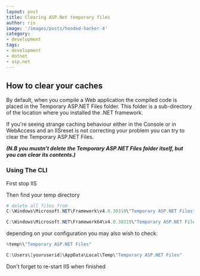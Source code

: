 ```yaml
---
layout: post
title: Clearing ASP.Net temporary files
author: ris
image: '/images/posts/hooded-hacker-4'
category:
- development
tags:
- development
- dotnet
- asp.net
---
```


## How to clear your caches

By default, when you compile a Web application the compiled code is placed in the Temporary ASP.NET Files folder. This folder is a sub-directory of the location where you installed the .NET framework.

If you're seeing strange caching behaviour either in the Console or in WebAccess and an IISreset is not correcting your problem you can try to clear the Temporary ASP.NET Files.

***(N.B you mustn't delete the Temporary ASP.NET Files folder itself, but you can clear its contents.)***

### Using The CLI
First stop IIS

Then find your temp directory

``` powershell
# delete all files from
C:\Windows\Microsoft.NET\Framework\v4.0.30319\"Temporary ASP.NET Files"

C:\Windows\Microsoft.NET\Framework64\v4.0.30319\"Temporary ASP.NET Files"
```

depending on your configuration you may also wish to check:
``` powershell
%temp%\"Temporary ASP.NET Files"

C:\Users\[youruserid]\AppData\Local\Temp\"Temporary ASP.NET Files"
```

Don't forget to re-start IIS when finished